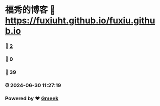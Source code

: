 # 福秀的博客 :link: https://fuxiuht.github.io/fuxiu.github.io 
### :page_facing_up: [2](https://fuxiuht.github.io/fuxiu.github.io/tag.html) 
### :speech_balloon: 0 
### :hibiscus: 39 
### :alarm_clock: 2024-06-30 11:27:19 
### Powered by :heart: [Gmeek](https://github.com/Meekdai/Gmeek)
